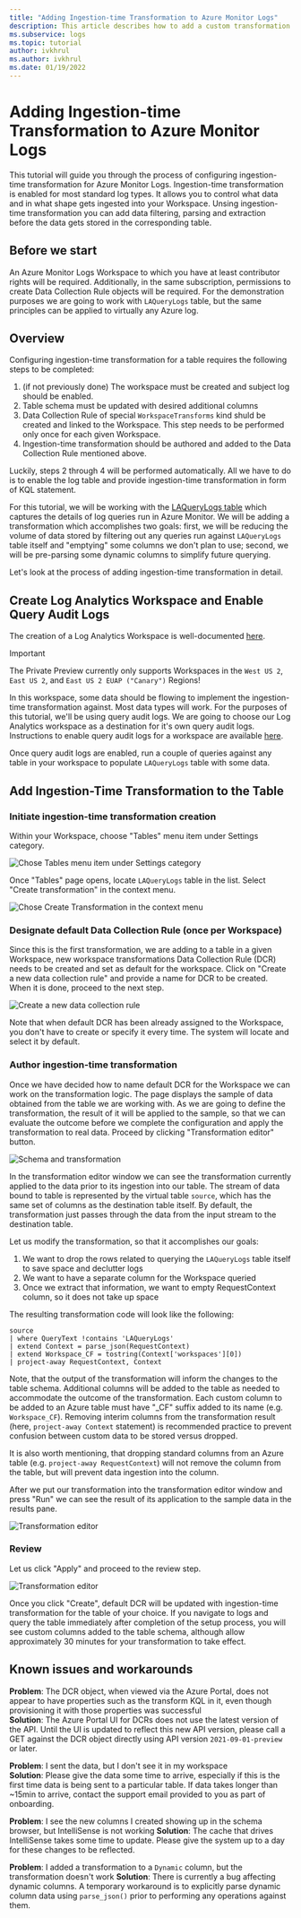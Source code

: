 ```yaml
---
title: "Adding Ingestion-time Transformation to Azure Monitor Logs"
description: This article describes how to add a custom transformation to data flowing through Azure Monitor Logs using table management features of Log Analytics workspace.
ms.subservice: logs
ms.topic: tutorial
author: ivkhrul
ms.author: ivkhrul
ms.date: 01/19/2022
---
```


# Adding Ingestion-time Transformation to Azure Monitor Logs
This tutorial will guide you through the process of configuring ingestion-time transformation for Azure Monitor Logs. Ingestion-time transformation is enabled for most standard log types. It allows you to control what data and in what shape gets ingested into your Workspace. Unsing ingestion-time transformation you can add data filtering, parsing and extraction before the data gets stored in the corresponding table.

## Before we start
An Azure Monitor Logs Workspace to which you have at least contributor rights will be required. Additionally, in the same subscription, permissions to create Data Collection Rule objects will be required.
For the demonstration purposes we are going to work with `LAQueryLogs` table, but the same principles can be applied to virtually any Azure log.  

## Overview
Configuring ingestion-time transformation for a table requires the following steps to be completed:

1. (if not previously done) The workspace must be created and subject log should be enabled.
2. Table schema must be updated with desired additional columns
3. Data Collection Rule of special  `WorkspaceTransforms` kind shuld be created and linked to the Workspace. This step needs to be performed only once for each given Workspace. 
4. Ingestion-time transformation should be authored and added to the Data Collection Rule mentioned above.

Luckily, steps 2 through 4 will be performed automatically. All we have to do is to enable the log table and provide ingestion-time transformation in form of KQL statement.

For this tutorial, we will be working with the [LAQueryLogs table](https://docs.microsoft.com/azure/azure-monitor/logs/query-audit#audit-data) which captures the details of log queries run in Azure Monitor. We will be adding a transformation which accomplishes two goals: first, we will be reducing the volume of data stored by filtering out any queries run against `LAQueryLogs` table itself and "emptying" some columns we don't plan to use; second, we will be pre-parsing some dynamic columns to simplify future querying.

Let's look at the process of adding ingestion-time transformation in detail.

## Create Log Analytics Workspace and Enable Query Audit Logs

The creation of a Log Analytics Workspace is well-documented [here](https://docs.microsoft.com/azure/azure-monitor/logs/quick-create-workspace).  

> [!IMPORTANT]
> The Private Preview currently only supports Workspaces in the `West US 2`, `East US 2`, and `East US 2 EUAP ("Canary")` Regions!

In this workspace, some data should be flowing to implement the ingestion-time transformation against. Most data types will work. For the purposes of this tutorial, we'll be using query audit logs. We are going to choose our Log Analytics workspace as a destination for it's own query audit logs. Instructions to enable query audit logs for a workspace are available [here](https://docs.microsoft.com/azure/azure-monitor/logs/query-audit). 

Once query audit logs are enabled, run a couple of queries against any table in your workspace to populate `LAQueryLogs` table with some data.

## Add Ingestion-Time Transformation to the Table

### Initiate ingestion-time transformation creation

Within your Workspace, choose "Tables" menu item under Settings category.

![Chose Tables menu item under Settings category](./media/custom-logs-v2/navigating_to_tables.png) 

Once "Tables" page opens, locate `LAQueryLogs` table in the list. Select "Create transformation" in the context menu.

![Chose Create Transformation in the context menu](./media/custom-logs-v2/tables_page.png) 

### Designate default Data Collection Rule (once per Workspace)

Since this is the first transformation, we are adding to a table in a given Workspace, new workspace transformations Data Collection Rule (DCR) needs to be created and set as default for the workspace. 
Click on "Create a new data collection rule" and provide a name for DCR to be created. When it is done, proceed to the next step.

![Create a new data collection rule](./media/custom-logs-v2/default_dcr.png) 

Note that when default DCR has been already assigned to the Workspace, you don't have to create or specify it every time. The system will locate and select it by default.

### Author ingestion-time transformation

Once we have decided how to name default DCR for the Workspace we can work on the transformation logic. The page displays the sample of data obtained from the table we are working with. As we are going to define the transformation, the result of it will be applied to the sample, so that we can evaluate the outcome before we complete the configuration and apply the transformation to real data. Proceed by clicking "Transformation editor" button.

![Schema and transformation](./media/custom-logs-v2/scenario4_step2.png) 

In the transformation editor window we can see the transformation currently applied to the data prior to its ingestion into our table. The stream of data bound to table is represented by the virtual table `source`, which has the same set of columns as the destination table itself. By default, the transformation just passes through the data from the input stream to the destination table.

Let us modify the transformation, so that it accomplishes our goals:

1. We want to drop the rows related to querying the `LAQueryLogs` table itself to save space and declutter logs
2. We want to have a separate column for the Workspace queried
3. Once we extract that information, we want to empty RequestContext column, so it does not take up space 

The resulting transformation code will look like the following:

```kusto
source
| where QueryText !contains 'LAQueryLogs'
| extend Context = parse_json(RequestContext)
| extend Workspace_CF = tostring(Context['workspaces'][0])
| project-away RequestContext, Context
```

Note, that the output of the transformation will inform the changes to the table schema. Additional columns will be added to the table as needed to accommodate the outcome of the transformation. Each custom column to be added to an Azure table must have "_CF" suffix added to its name (e.g. `Workspace_CF`). Removing interim columns from the transformation result (here, `project-away Context` statement) is recommended practice to prevent confusion between custom data to be stored versus dropped.

It is also worth mentioning, that dropping standard columns from an Azure table (e.g. `project-away RequestContext`) will not remove the column from the table, but will prevent data ingestion into the column.

After we put our transformation into the transformation editor window and press "Run" we can see the result of its application to the sample data in the results pane.

![Transformation editor](./media/custom-logs-v2/transform_editor.png) 

### Review
Let us click "Apply" and proceed to the review step.

![Transformation editor](./media/custom-logs-v2/scenario4_step3.png)

Once you click "Create", default DCR will be updated with ingestion-time transformation for the table of your choice. If you navigate to logs and query the table immediately after completion of the setup process, you will see custom columns added to the table schema, although allow approximately 30 minutes for your transformation to take effect.

## Known issues and workarounds  
**Problem**: The DCR object, when viewed via the Azure Portal, does not appear to have properties such as the transform KQL in it, even though provisioning it with those properties was successful  
**Solution**: The Azure Portal UI for DCRs does not use the latest version of the API. Until the UI is updated to reflect this new API version, please call a GET against the DCR object directly using API version `2021-09-01-preview` or later.  

**Problem**: I sent the data, but I don't see it in my workspace  
**Solution**: Please give the data some time to arrive, especially if this is the first time data is being sent to a particular table. If data takes longer than ~15min to arrive, contact the support email provided to you as part of onboarding.  

**Problem**: I see the new columns I created showing up in the schema browser, but IntelliSense is not working
**Solution**: The cache that drives IntelliSense takes some time to update. Please give the system up to a day for these changes to be reflected.  

**Problem**: I added a transformation to a `Dynamic` column, but the transformation doesn't work
**Solution**: There is currently a bug affecting dynamic columns. A temporary workaround is to explicitly parse dynamic column data using `parse_json()` prior to performing any operations against them.   


